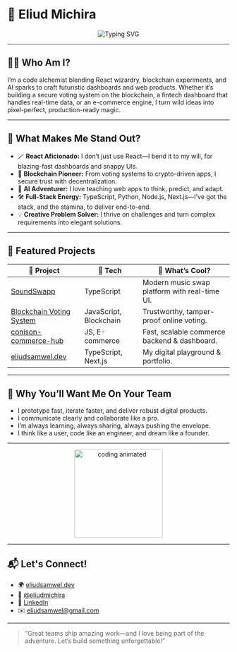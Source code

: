 # 🚀 Eliud Michira

<div align="center">
  <img src="https://readme-typing-svg.demolab.com?font=Fira+Code&pause=1000&color=22A7F0&center=true&vCenter=true&width=435&lines=Hi%2C+I'm+Eliud+Michira+%F0%9F%91%8B;React+Wizard+%7C+Blockchain+Builder+%7C+AI+Explorer" alt="Typing SVG" />
</div>

---

## 👨‍💻 Who Am I?

I’m a code alchemist blending React wizardry, blockchain experiments, and AI sparks to craft futuristic dashboards and web products. Whether it’s building a secure voting system on the blockchain, a fintech dashboard that handles real-time data, or an e-commerce engine, I turn wild ideas into pixel-perfect, production-ready magic.

---

## 💫 What Makes Me Stand Out?

- 🪄 **React Aficionado:** I don’t just use React—I bend it to my will, for blazing-fast dashboards and snappy UIs.
- 🔗 **Blockchain Pioneer:** From voting systems to crypto-driven apps, I secure trust with decentralization.
- 🤖 **AI Adventurer:** I love teaching web apps to think, predict, and adapt.
- 🛠️ **Full-Stack Energy:** TypeScript, Python, Node.js, Next.js—I've got the stack, and the stamina, to deliver end-to-end.
- 💡 **Creative Problem Solver:** I thrive on challenges and turn complex requirements into elegant solutions.

---

## 🚦 Featured Projects

| 🚧 Project                    | 🚀 Tech         | 🌟 What’s Cool?                                                        |
|-------------------------------|-----------------|-----------------------------------------------------------------------|
| [SoundSwapp](https://github.com/eliudmichira/SoundSwapp)             | TypeScript      | Modern music swap platform with real-time UI.                         |
| [Blockchain Voting System](https://github.com/eliudmichira/Blockchain-Voting-System) | JavaScript, Blockchain | Trustworthy, tamper-proof online voting.                              |
| [conison-commerce-hub](https://github.com/eliudmichira/conison-commerce-hub)       | JS, E-commerce  | Fast, scalable commerce backend & dashboard.                          |
| [eliudsamwel.dev](https://github.com/eliudmichira/eliudsamwel.dev)                 | TypeScript, Next.js | My digital playground & portfolio.                                    |

---

## 🧭 Why You’ll Want Me On Your Team

- I prototype fast, iterate faster, and deliver robust digital products.
- I communicate clearly and collaborate like a pro.
- I’m always learning, always sharing, always pushing the envelope.
- I think like a user, code like an engineer, and dream like a founder.

---

<div align="center">
  <img src="https://media.giphy.com/media/l0MYt5jPR6QX5pnqM/giphy.gif" width="200" alt="coding animated" />
</div>

---

## 📬 Let's Connect!

- 🌍 [eliudsamwel.dev](https://eliudsamwel.dev)
- 🐙 [@eliudmichira](https://github.com/eliudmichira)
- 💼 [LinkedIn](https://www.linkedin.com/in/eliudsamwel/)
- ✉️ eliudsamwel@gmail.com

---

> “Great teams ship amazing work—and I love being part of the adventure. Let’s build something unforgettable!”

